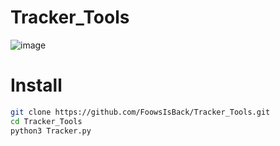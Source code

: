 # Tracker_Tools
![image](https://github.com/user-attachments/assets/8e36a1cb-ac2f-4490-b5be-ba0e816d7f55)

# Install
```sh
git clone https://github.com/FoowsIsBack/Tracker_Tools.git
cd Tracker_Tools
python3 Tracker.py
```
